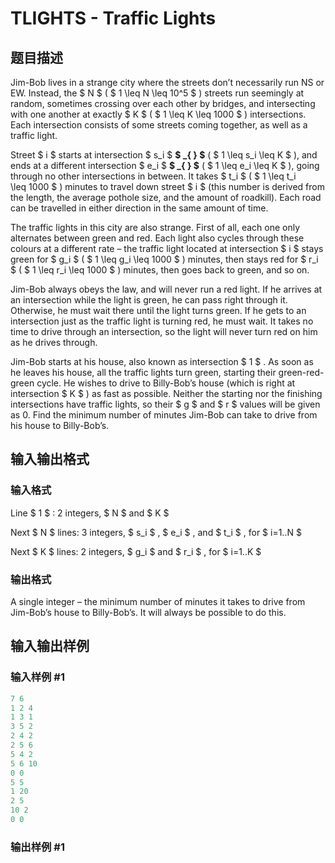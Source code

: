 # TLIGHTS - Traffic Lights

## 题目描述

Jim-Bob lives in a strange city where the streets don’t necessarily run NS or EW. Instead, the $ N $ ( $ 1 \leq N \leq 10^5 $ ) streets run seemingly at random, sometimes crossing over each other by bridges, and intersecting with one another at exactly $ K $ ( $ 1 \leq K \leq 1000 $ ) intersections. Each intersection consists of some streets coming together, as well as a traffic light.

Street $ i $ starts at intersection $ s_i $ **$ _{&nbsp;} $** ( $ 1 \leq s_i \leq&nbsp;K $ ), and ends at a different intersection $ e_i $ **$ _{&nbsp;} $** ( $ 1 \leq e_i \leq&nbsp;K $ ), going through no other intersections in between. It takes $ t_i $ ( $ 1 \leq t_i \leq&nbsp;1000 $ ) minutes to travel down street $ i $ (this number is derived from the length, the average pothole size, and the amount of roadkill). Each road can be travelled in either direction in the same amount of time.

The traffic lights in this city are also strange. First of all, each one only alternates between green and red. Each light also cycles through these colours at a different rate – the traffic light located at intersection $ i $ stays green for $ g_i $ ( $ 1 \leq g_i \leq&nbsp;1000 $ ) minutes, then stays red for $ r_i $ ( $ 1 \leq r_i \leq&nbsp;1000 $ ) minutes, then goes back to green, and so on.

Jim-Bob always obeys the law, and will never run a red light. If he arrives at an intersection while the light is green, he can pass right through it. Otherwise, he must wait there until the light turns green. If he gets to an intersection just as the traffic light is turning red, he must wait. It takes no time to drive through an intersection, so the light will never turn red on him as he drives through.

Jim-Bob starts at his house, also known as intersection $ 1 $ . As soon as he leaves his house, all the traffic lights turn green, starting their green-red-green cycle. He wishes to drive to Billy-Bob’s house (which is right at intersection $ K $ ) as fast as possible. Neither the starting nor the finishing intersections have traffic lights, so their $ g $ and $ r $ values will be given as 0. Find the minimum number of minutes Jim-Bob can take to drive from his house to Billy-Bob’s.

## 输入输出格式

### 输入格式

Line $ 1 $ : 2 integers, $ N $ and $ K $

Next $ N $ lines: 3 integers, $ s_i $ , $ e_i $ , and $ t_i $ , for $ i=1..N $

Next $ K $ lines: 2 integers, $ g_i $ and $ r_i $ , for $ i=1..K $

### 输出格式

A single integer – the minimum number of minutes it takes to drive from Jim-Bob’s house to Billy-Bob’s. It will always be possible to do this.

## 输入输出样例

### 输入样例 #1

```cpp
7 6
1 2 4
1 3 1
3 5 2
2 4 2
2 5 6
5 4 2
5 6 10
0 0
5 5
1 20
2 5
10 2
0 0
```


### 输出样例 #1

```cpp

```
